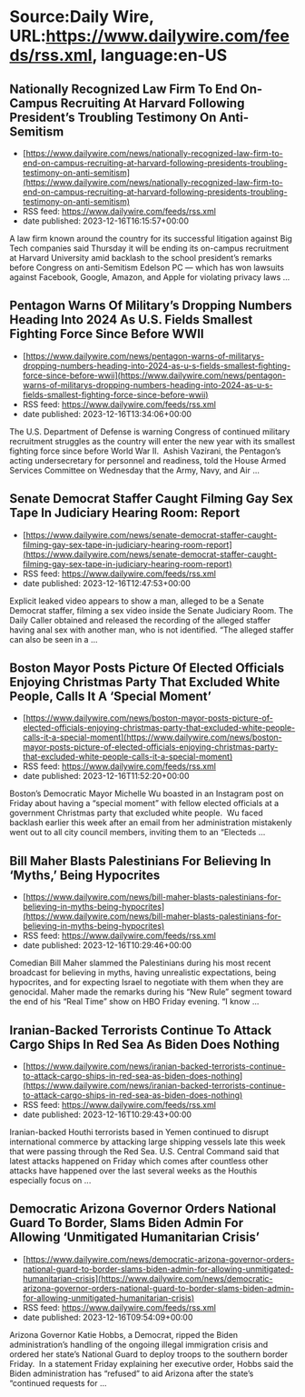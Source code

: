 # Source:Daily Wire, URL:https://www.dailywire.com/feeds/rss.xml, language:en-US

## Nationally Recognized Law Firm To End On-Campus Recruiting At Harvard Following President’s Troubling Testimony On Anti-Semitism
 - [https://www.dailywire.com/news/nationally-recognized-law-firm-to-end-on-campus-recruiting-at-harvard-following-presidents-troubling-testimony-on-anti-semitism](https://www.dailywire.com/news/nationally-recognized-law-firm-to-end-on-campus-recruiting-at-harvard-following-presidents-troubling-testimony-on-anti-semitism)
 - RSS feed: https://www.dailywire.com/feeds/rss.xml
 - date published: 2023-12-16T16:15:57+00:00

A law firm known around the country for its successful litigation against Big Tech companies said Thursday it will be ending its on-campus recruitment at Harvard University amid backlash to the school president’s remarks before Congress on anti-Semitism Edelson PC — which has won lawsuits against Facebook, Google, Amazon, and Apple for violating privacy laws ...

## Pentagon Warns Of Military’s Dropping Numbers Heading Into 2024 As U.S. Fields Smallest Fighting Force Since Before WWII
 - [https://www.dailywire.com/news/pentagon-warns-of-militarys-dropping-numbers-heading-into-2024-as-u-s-fields-smallest-fighting-force-since-before-wwii](https://www.dailywire.com/news/pentagon-warns-of-militarys-dropping-numbers-heading-into-2024-as-u-s-fields-smallest-fighting-force-since-before-wwii)
 - RSS feed: https://www.dailywire.com/feeds/rss.xml
 - date published: 2023-12-16T13:34:06+00:00

The U.S. Department of Defense is warning Congress of continued military recruitment struggles as the country will enter the new year with its smallest fighting force since before World War II.  Ashish Vazirani, the Pentagon’s acting undersecretary for personnel and readiness, told the House Armed Services Committee on Wednesday that the Army, Navy, and Air ...

## Senate Democrat Staffer Caught Filming Gay Sex Tape In Judiciary Hearing Room: Report
 - [https://www.dailywire.com/news/senate-democrat-staffer-caught-filming-gay-sex-tape-in-judiciary-hearing-room-report](https://www.dailywire.com/news/senate-democrat-staffer-caught-filming-gay-sex-tape-in-judiciary-hearing-room-report)
 - RSS feed: https://www.dailywire.com/feeds/rss.xml
 - date published: 2023-12-16T12:47:53+00:00

Explicit leaked video appears to show a man, alleged to be a Senate Democrat staffer, filming a sex video inside the Senate Judiciary Room. The Daily Caller obtained and released the recording of the alleged staffer having anal sex with another man, who is not identified. &#8220;The alleged staffer can also be seen in a ...

## Boston Mayor Posts Picture Of Elected Officials Enjoying Christmas Party That Excluded White People, Calls It A ‘Special Moment’
 - [https://www.dailywire.com/news/boston-mayor-posts-picture-of-elected-officials-enjoying-christmas-party-that-excluded-white-people-calls-it-a-special-moment](https://www.dailywire.com/news/boston-mayor-posts-picture-of-elected-officials-enjoying-christmas-party-that-excluded-white-people-calls-it-a-special-moment)
 - RSS feed: https://www.dailywire.com/feeds/rss.xml
 - date published: 2023-12-16T11:52:20+00:00

Boston’s Democratic Mayor Michelle Wu boasted in an Instagram post on Friday about having a “special moment” with fellow elected officials at a government Christmas party that excluded white people.  Wu faced backlash earlier this week after an email from her administration mistakenly went out to all city council members, inviting them to an “Electeds ...

## Bill Maher Blasts Palestinians For Believing In ‘Myths,’ Being Hypocrites
 - [https://www.dailywire.com/news/bill-maher-blasts-palestinians-for-believing-in-myths-being-hypocrites](https://www.dailywire.com/news/bill-maher-blasts-palestinians-for-believing-in-myths-being-hypocrites)
 - RSS feed: https://www.dailywire.com/feeds/rss.xml
 - date published: 2023-12-16T10:29:46+00:00

Comedian Bill Maher slammed the Palestinians during his most recent broadcast for believing in myths, having unrealistic expectations, being hypocrites, and for expecting Israel to negotiate with them when they are genocidal. Maher made the remarks during his &#8220;New Rule&#8221; segment toward the end of his &#8220;Real Time&#8221; show on HBO Friday evening. &#8220;I know ...

## Iranian-Backed Terrorists Continue To Attack Cargo Ships In Red Sea As Biden Does Nothing
 - [https://www.dailywire.com/news/iranian-backed-terrorists-continue-to-attack-cargo-ships-in-red-sea-as-biden-does-nothing](https://www.dailywire.com/news/iranian-backed-terrorists-continue-to-attack-cargo-ships-in-red-sea-as-biden-does-nothing)
 - RSS feed: https://www.dailywire.com/feeds/rss.xml
 - date published: 2023-12-16T10:29:43+00:00

Iranian-backed Houthi terrorists based in Yemen continued to disrupt international commerce by attacking large shipping vessels late this week that were passing through the Red Sea. U.S. Central Command said that latest attacks happened on Friday which comes after countless other attacks have happened over the last several weeks as the Houthis especially focus on ...

## Democratic Arizona Governor Orders National Guard To Border, Slams Biden Admin For Allowing ‘Unmitigated Humanitarian Crisis’
 - [https://www.dailywire.com/news/democratic-arizona-governor-orders-national-guard-to-border-slams-biden-admin-for-allowing-unmitigated-humanitarian-crisis](https://www.dailywire.com/news/democratic-arizona-governor-orders-national-guard-to-border-slams-biden-admin-for-allowing-unmitigated-humanitarian-crisis)
 - RSS feed: https://www.dailywire.com/feeds/rss.xml
 - date published: 2023-12-16T09:54:09+00:00

Arizona Governor Katie Hobbs, a Democrat, ripped the Biden administration’s handling of the ongoing illegal immigration crisis and ordered her state’s National Guard to deploy troops to the southern border Friday.  In a statement Friday explaining her executive order, Hobbs said the Biden administration has “refused” to aid Arizona after the state&#8217;s “continued requests for ...

